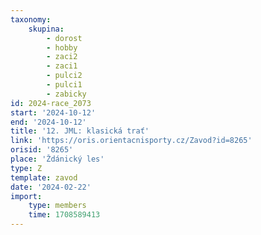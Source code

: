 ```yaml
---
taxonomy:
    skupina:
        - dorost
        - hobby
        - zaci2
        - zaci1
        - pulci2
        - pulci1
        - zabicky
id: 2024-race_2073
start: '2024-10-12'
end: '2024-10-12'
title: '12. JML: klasická trať'
link: 'https://oris.orientacnisporty.cz/Zavod?id=8265'
orisid: '8265'
place: 'Ždánický les'
type: Z
template: zavod
date: '2024-02-22'
import:
    type: members
    time: 1708589413
---
```


